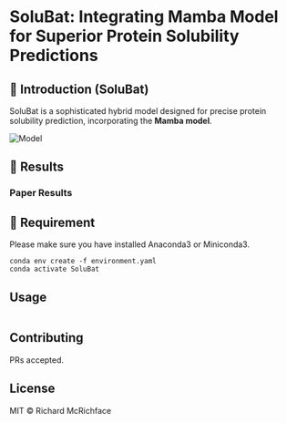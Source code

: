 # SoluBat: Integrating Mamba Model for Superior Protein Solubility Predictions

## 🚀 Introduction (SoluBat)
SoluBat is a sophisticated hybrid model designed for precise protein solubility prediction, incorporating the **Mamba model**.

![Model](https://github.com/user-attachments/assets/d7819607-3f5b-49d5-99bf-adba19b3eb9b)

## 📑 Results

### Paper Results


## 🛫 Requirement

Please make sure you have installed Anaconda3 or Miniconda3.

```shell
conda env create -f environment.yaml
conda activate SoluBat
```

## Usage

```
```

## Contributing

PRs accepted.

## License

MIT © Richard McRichface
